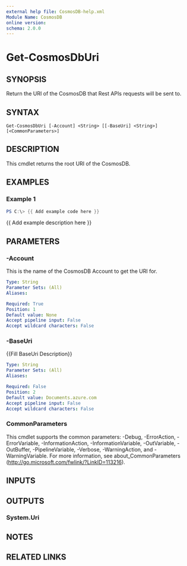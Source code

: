 ```yaml
---
external help file: CosmosDB-help.xml
Module Name: CosmosDB
online version:
schema: 2.0.0
---
```


# Get-CosmosDbUri

## SYNOPSIS
Return the URI of the CosmosDB that Rest APIs requests will
be sent to.

## SYNTAX

```
Get-CosmosDbUri [-Account] <String> [[-BaseUri] <String>] [<CommonParameters>]
```

## DESCRIPTION
This cmdlet returns the root URI of the CosmosDB.

## EXAMPLES

### Example 1
```powershell
PS C:\> {{ Add example code here }}
```

{{ Add example description here }}

## PARAMETERS

### -Account
This is the name of the CosmosDB Account to get the URI
for.

```yaml
Type: String
Parameter Sets: (All)
Aliases:

Required: True
Position: 1
Default value: None
Accept pipeline input: False
Accept wildcard characters: False
```

### -BaseUri
{{Fill BaseUri Description}}

```yaml
Type: String
Parameter Sets: (All)
Aliases:

Required: False
Position: 2
Default value: Documents.azure.com
Accept pipeline input: False
Accept wildcard characters: False
```

### CommonParameters
This cmdlet supports the common parameters: -Debug, -ErrorAction, -ErrorVariable, -InformationAction, -InformationVariable, -OutVariable, -OutBuffer, -PipelineVariable, -Verbose, -WarningAction, and -WarningVariable.
For more information, see about_CommonParameters (http://go.microsoft.com/fwlink/?LinkID=113216).

## INPUTS

## OUTPUTS

### System.Uri

## NOTES

## RELATED LINKS
